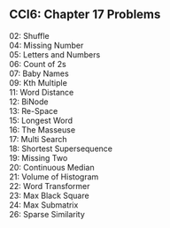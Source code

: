## CCI6: Chapter 17 Problems

02: Shuffle  
04: Missing Number  
05: Letters and Numbers  
06: Count of 2s  
07: Baby Names  
09: Kth Multiple  
11: Word Distance  
12: BiNode  
13: Re-Space  
15: Longest Word  
16: The Masseuse  
17: Multi Search  
18: Shortest Supersequence  
19: Missing Two  
20: Continuous Median   
21: Volume of Histogram  
22: Word Transformer  
23: Max Black Square  
24: Max Submatrix  
26: Sparse Similarity  
